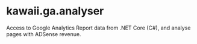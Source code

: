 # kawaii.ga.analyser

Access to Google Analytics Report data from .NET Core (C#), and analyse pages with ADSense revenue.

